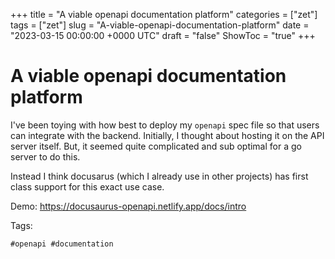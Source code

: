 +++
title = "A viable openapi documentation platform"
categories = ["zet"]
tags = ["zet"]
slug = "A-viable-openapi-documentation-platform"
date = "2023-03-15 00:00:00 +0000 UTC"
draft = "false"
ShowToc = "true"
+++

# A viable openapi documentation platform

I've been toying with how best to deploy my `openapi` spec file so that
users can integrate with the backend. Initially, I thought about hosting 
it on the API server itself. But, it seemed quite complicated and sub optimal
for a go server to do this.

Instead I think docusarus (which I already use in other projects) has
first class support for this exact use case.

Demo: https://docusaurus-openapi.netlify.app/docs/intro


Tags:

    #openapi #documentation

